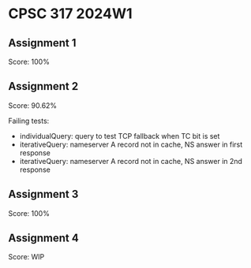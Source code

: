 # CPSC 317 2024W1

## Assignment 1

Score: 100%

## Assignment 2

Score: 90.62%

Failing tests:

- individualQuery: query to test TCP fallback when TC bit is set
- iterativeQuery: nameserver A record not in cache, NS answer in first response
- iterativeQuery: nameserver A record not in cache, NS answer in 2nd response

## Assignment 3

Score: 100%

## Assignment 4

Score: WIP
